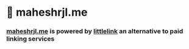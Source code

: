 # 🔗 maheshrjl.me

 ### [maheshrjl.me](https://maheshrjl.me/) is powered by [littlelink](https://littlelink.io/) an alternative to paid linking services